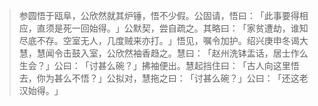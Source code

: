 
> 参圆悟于瓯阜，公欣然就其炉锤，悟不少假。公固请，悟曰：​「此事要得相应，直须是死一回始得。​」公默契，尝自疏之。其略曰：​「家贫遭劫，谁知尽底不存。空室无人，几度贼来亦打。​」悟见，嘱令加护。绍兴庚申冬谒大慧，慧闻令击鼓入室，公欣然袖香趋之。慧曰：​「赵州洗钵盂话，居士作么生会？​」公曰：​「讨甚么碗？​」拂袖便出。慧起挡住曰：​「古人向这里悟去，你为甚么不悟？​」公拟对，慧拖之曰：​「讨甚么碗？​」公曰：​「还这老汉始得。​」
